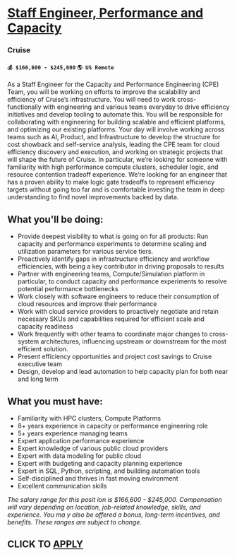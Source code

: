 # [Staff Engineer, Performance and Capacity](https://www.remotewlb.com/apply/staff-engineer-performance-and-capacity)  
### Cruise  
#### `💰 $166,600 - $245,000` `🌎 US Remote`  

As a Staff Engineer for the Capacity and Performance Engineering (CPE) Team, you will be working on efforts to improve the scalability and efficiency of Cruise’s infrastructure. You will need to work cross-functionally with engineering and various teams everyday to drive efficiency initiatives and develop tooling to automate this. You will be responsible for collaborating with engineering for building scalable and efficient platforms, and optimizing our existing platforms. Your day will involve working across teams such as AI, Product, and Infrastructure to develop the structure for cost showback and self-service analysis, leading the CPE team for cloud efficiency discovery and execution, and working on strategic projects that will shape the future of Cruise. In particular, we’re looking for someone with familiarity with high performance compute clusters, scheduler logic, and resource contention tradeoff experience. We’re looking for an engineer that has a proven ability to make logic
gate tradeoffs to represent efficiency targets without going too far and is comfortable investing the team in deep understanding to find novel improvements backed by data.

  

## What you'll be doing:

  * Provide deepest visibility to what is going on for all products: Run capacity and performance experiments to determine scaling and utilization parameters for various service tiers.
  * Proactively identify gaps in infrastructure efficiency and workflow efficiencies, with being a key contributor in driving proposals to results 
  * Partner with engineering teams, Compute/Simulation platform in particular, to conduct capacity and performance experiments to resolve potential performance bottlenecks
  * Work closely with software engineers to reduce their consumption of cloud resources and improve their performance
  * Work with cloud service providers to proactively negotiate and retain necessary SKUs and capabilities required for efficient scale and capacity readiness
  * Work frequently with other teams to coordinate major changes to cross-system architectures, influencing upstream or downstream for the most efficient solution.
  * Present efficiency opportunities and project cost savings to Cruise executive team 
  * Design, develop and lead automation to help capacity plan for both near and long term 

## What you must have:

  * Familiarity with HPC clusters, Compute Platforms
  * 8+ years experience in capacity or performance engineering role
  * 5+ years experience managing teams
  * Expert application performance experience
  * Expert knowledge of various public cloud providers
  * Expert with data modeling for public cloud
  * Expert with budgeting and capacity planning experience
  * Expert in SQL, Python, scripting, and building automation tools 
  * Self-disciplined and thrives in fast moving environment
  * Excellent communication skills

_The salary range for this posit_ _ion is $166,600 - $245,000. Compensation will vary depending on location, job-related knowledge, skills, and experience. You ma_ _y also be offered a bonus, long-term incentives, and benefits. These ranges are subject to change._

  
## CLICK TO [APPLY](https://www.remotewlb.com/apply/staff-engineer-performance-and-capacity)


